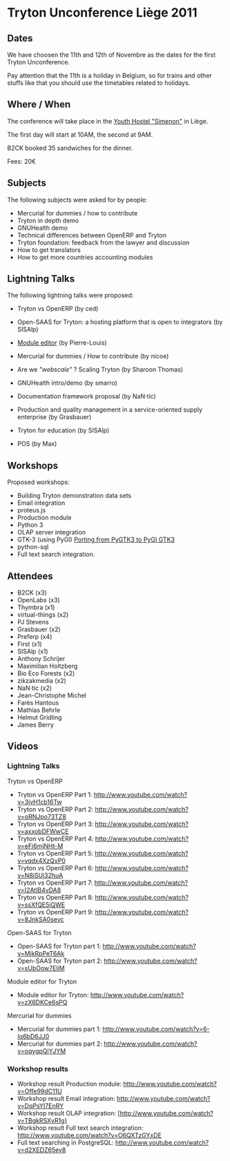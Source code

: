 # Tryton Unconference Liège 2011 #




## Dates ##

We have choosen the 11th and 12th of Novembre as the dates for the first Tryton
Unconference.

Pay attention that the 11th is a holiday in Belgium, so for trains and other
stuffs like that you should use the timetables related to holidays.

## Where / When ##

The conference will take place in the [Youth Hostel "Simenon"](http://www.laj.be/introduction,473?lang=en) in Liège.

The first day will start at 10AM, the second at 9AM.

B2CK booked 35 sandwiches for the dinner.

Fees: 20€

## Subjects ##

The following subjects were asked for by people:

  * Mercurial for dummies / how to contribute
  * Tryton in depth demo
  * GNUHealth demo
  * Technical differences between OpenERP and Tryton
  * Tryton foundation: feedback from the lawyer and discussion
  * How to get translators
  * How to get more countries accounting modules

## Lightning Talks ##

The following lightning talks were proposed:

  * Tryton vs OpenERP (by ced)
  * Open-SAAS for Tryton: a hosting platform that is open to integrators (by SISAlp)
  * [Module editor](https://projects.bioecoforests.com/projects/tryton-editor) (by Pierre-Louis)
  * Mercurial for dummies / How to contribute (by nicoe)

  * Are we _"webscale"_ ? Scaling Tryton (by Sharoon Thomas)
  * GNUHealth intro/demo (by smarro)
  * Documentation framework proposal (by NaN·tic)
  * Production and quality management in a service-oriented supply enterprise (by Grasbauer)
  * Tryton for education (by SISAlp)
  * POS (by Max)

## Workshops ##

Proposed workshops:

  * Building Tryton demonstration data sets
  * Email integration
  * proteus.js
  * Production module
  * Python 3
  * OLAP server integration
  * GTK-3 (using PyGI) [Porting from PyGTK3 to PyGI GTK3](https://live.gnome.org/PyGObject/IntrospectionPorting#Porting_from_PyGTK_2_to_PyGI_GTK_3)
  * python-sql
  * Full text search integration.

## Attendees ##

  * B2CK (x3)
  * OpenLabs (x3)
  * Thymbra (x1)
  * virtual-things (x2)
  * PJ Stevens
  * Grasbauer (x2)
  * Preferp (x4)
  * First (x1)
  * SISAlp (x1)
  * Anthony Schrijer
  * Maximilian Holtzberg
  * Bio Eco Forests (x2)
  * zikzakmedia (x2)
  * NaN·tic (x2)
  * Jean-Christophe Michel
  * Farès Hantous
  * Mathias Behrle
  * Helmut Gridling
  * James Berry

## Videos ##

### Lightning Talks ###

Tryton vs OpenERP
  * Tryton vs OpenERP Part 1: http://www.youtube.com/watch?v=3jvH1cb16Tw
  * Tryton vs OpenERP Part 2: http://www.youtube.com/watch?v=qRNJpo73TZ8
  * Tryton vs OpenERP Part 3: http://www.youtube.com/watch?v=axxobDFWwCE
  * Tryton vs OpenERP Part 4: http://www.youtube.com/watch?v=eFi6mjNHt-M
  * Tryton vs OpenERP Part 5: http://www.youtube.com/watch?v=vqdx4XzQvP0
  * Tryton vs OpenERP Part 6: http://www.youtube.com/watch?v=N8iSUj32huA
  * Tryton vs OpenERP Part 7: http://www.youtube.com/watch?v=I2AtlB4vDA8
  * Tryton vs OpenERP Part 8: http://www.youtube.com/watch?v=ssXfQE5iQWE
  * Tryton vs OpenERP Part 9: http://www.youtube.com/watch?v=8JnkSA0sevc

Open-SAAS for Tryton
  * Open-SAAS for Tryton part 1: http://www.youtube.com/watch?v=MjkRpPeT6Ak
  * Open-SAAS for Tryton part 2: http://www.youtube.com/watch?v=sUbOow7EliM

Module editor for Tryton
  * Module editor for Tryton:  http://www.youtube.com/watch?v=zX6DKCe6sPQ

Mercurial for dummies
  * Mercurial for dummies part 1: http://www.youtube.com/watch?v=6-Iq6bD6JJ0
  * Mercurial for dummies part 2: http://www.youtube.com/watch?v=oqygpQjYJYM

### Workshop results ###

  * Workshop result Production module: http://www.youtube.com/watch?v=Offe99dC11U
  * Workshop result Email integration: http://www.youtube.com/watch?v=DqPsYI7EnRY
  * Workshop result OLAP integration: [http://www.youtube.com/watch?v=TBgkRSXyR1g}
  * Workshop result Full text search integration: http://www.youtube.com/watch?v=O6QXTzGYxDE
  * Full text searching in PostgreSQL: http://www.youtube.com/watch?v=d2XEDZ65ey8